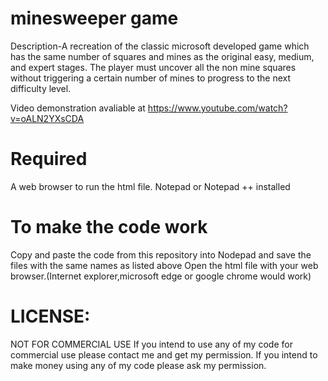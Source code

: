# minesweeper game

Description-A recreation of the classic microsoft developed game which has the same number of squares and mines as the original easy, medium, and expert stages. The player must uncover all the non mine squares without triggering a certain number of mines to progress to the next difficulty level.

Video demonstration avaliable at https://www.youtube.com/watch?v=oALN2YXsCDA

# Required

A web browser to run the html file.
Notepad or Notepad ++ installed

# To make the code work 
Copy and paste the code from this repository into Nodepad and save the files with the same names as listed above
Open the html file with your web browser.(Internet explorer,microsoft edge or google chrome would work)

# LICENSE:
NOT FOR COMMERCIAL USE If you intend to use any of my code for commercial use please contact me and get my permission. If you intend to make money using any of my code please ask my permission.
